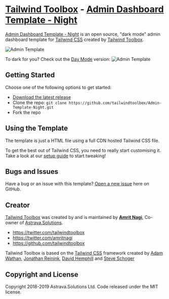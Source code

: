 # [Tailwind Toolbox](https://www.tailwindtoolbox.com/) - [Admin Dashboard Template - Night](https://www.tailwindtoolbox.com/templates/admin-template-night)

[Admin Dashboard Template - Night](https://www.tailwindtoolbox.com/templates/admin-template-night) is an open source, "dark mode" admin dashboard template for [Tailwind CSS](https://tailwindcss.com/) created by [Tailwind Toolbox](https://www.tailwindtoolbox.com/).

![Admin Template](https://www.tailwindtoolbox.com/templates/admin-template-night.png)

To dark for you? Check out the [Day Mode](https://www.tailwindtoolbox.com/templates/admin-template-day) version:
![Admin Template](https://www.tailwindtoolbox.com/templates/admin-template-day.png)

## Getting Started

Choose one of the following options to get started:
* [Download the latest release](https://github.com/tailwindtoolbox/Admin-Template-Night/archive/master.zip)
* Clone the repo: `git clone https://github.com/tailwindtoolbox/Admin-Template-Night.git`
* Fork the repo

## Using the Template

The template is just a HTML file using a full CDN hosted Tailwind CSS file.

To get the best out of Tailwind CSS, you need to really start customising it.
Take a look at our [setup guide](https://www.tailwindtoolbox.com/setup) to start tweaking!

## Bugs and Issues

Have a bug or an issue with this template? [Open a new issue](https://github.com/tailwindtoolbox/Admin-Template-Night/issues/new) here on GitHub.

## Creator

[Tailwind Toolbox](https://www.tailwindtoolbox.com/) was created by and is maintained by **[Amrit Nagi](https://amritnagi.info/)**, Co-owner of [Astrava.Solutions](https://astrava.solutions).

* https://twitter.com/tailwindtoolbox
* https://twitter.com/amritnagi
* https://github.com/tailwindtoolbox

Tailwind Toolbox is based on the [Tailwind CSS](https://www.tailwindcss.com/) framework created by [Adam Wathan](https://twitter.com/adamwathan), [Jonathan Reinink](https://twitter.com/reinink), [David Hemphill](https://twitter.com/davidhemphill) and [Steve Schoger](https://twitter.com/steveschoger)




## Copyright and License

Copyright 2018-2019 Astrava.Solutions Ltd. Code released under the MIT license.
